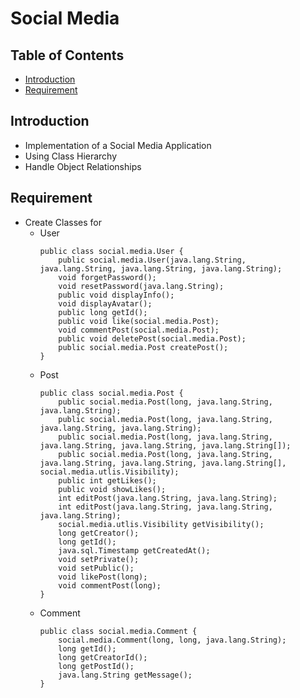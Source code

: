 # Social Media

## Table of Contents

- [Introduction](#introduction)
- [Requirement](#requirement)

## Introduction

- Implementation of a Social Media Application
- Using Class Hierarchy
- Handle Object Relationships

## Requirement

- Create Classes for
    - User
        ```
        public class social.media.User {
            public social.media.User(java.lang.String, java.lang.String, java.lang.String, java.lang.String);
            void forgetPassword();
            void resetPassword(java.lang.String);
            public void displayInfo();
            void displayAvatar();
            public long getId();
            public void like(social.media.Post);
            void commentPost(social.media.Post);
            public void deletePost(social.media.Post);
            public social.media.Post createPost();
        }
        ```
    - Post
        ```
        public class social.media.Post {
            public social.media.Post(long, java.lang.String, java.lang.String);
            public social.media.Post(long, java.lang.String, java.lang.String, java.lang.String);
            public social.media.Post(long, java.lang.String, java.lang.String, java.lang.String, java.lang.String[]);
            public social.media.Post(long, java.lang.String, java.lang.String, java.lang.String, java.lang.String[], social.media.utlis.Visibility);
            public int getLikes();
            public void showLikes();
            int editPost(java.lang.String, java.lang.String);
            int editPost(java.lang.String, java.lang.String, java.lang.String);
            social.media.utlis.Visibility getVisibility();
            long getCreator();
            long getId();
            java.sql.Timestamp getCreatedAt();
            void setPrivate();
            void setPublic();
            void likePost(long);
            void commentPost(long);
        }
        ```
    - Comment
        ```
        public class social.media.Comment {
            social.media.Comment(long, long, java.lang.String);
            long getId();
            long getCreatorId();
            long getPostId();
            java.lang.String getMessage();
        }
        ```
